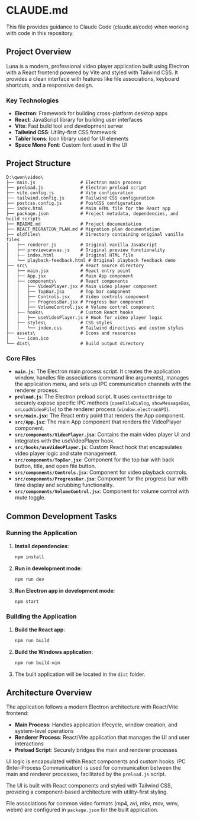 # CLAUDE.md

This file provides guidance to Claude Code (claude.ai/code) when working with code in this repository.

## Project Overview

Luna is a modern, professional video player application built using Electron with a React frontend powered by Vite and styled with Tailwind CSS. It provides a clean interface with features like file associations, keyboard shortcuts, and a responsive design.

### Key Technologies

- **Electron**: Framework for building cross-platform desktop apps
- **React**: JavaScript library for building user interfaces
- **Vite**: Fast build tool and development server
- **Tailwind CSS**: Utility-first CSS framework
- **Tabler Icons**: Icon library used for UI elements
- **Space Mono Font**: Custom font used in the UI

## Project Structure

```
D:\qwen\video\
├── main.js                 # Electron main process
├── preload.js              # Electron preload script
├── vite.config.js          # Vite configuration
├── tailwind.config.js      # Tailwind CSS configuration
├── postcss.config.js       # PostCSS configuration
├── index.html              # Main HTML file for the React app
├── package.json            # Project metadata, dependencies, and build scripts
├── README.md               # Project documentation
├── REACT_MIGRATION_PLAN.md # Migration plan documentation
├── oldfiles\               # Directory containing original vanilla files
│   ├── renderer.js         # Original vanilla JavaScript
│   ├── previewcanvas.js    # Original preview functionality
│   ├── index.html          # Original HTML file
│   └── playback-feedback.html # Original playback feedback demo
├── src\                    # React source directory
│   ├── main.jsx            # React entry point
│   ├── App.jsx             # Main App component
│   ├── components\         # React components
│   │   ├── VideoPlayer.jsx # Main video player component
│   │   ├── TopBar.jsx      # Top bar component
│   │   ├── Controls.jsx    # Video controls component
│   │   ├── ProgressBar.jsx # Progress bar component
│   │   ├── VolumeControl.jsx # Volume control component
│   ├── hooks\              # Custom React hooks
│   │   ├── useVideoPlayer.js # Hook for video player logic
│   ├── styles\             # CSS styles
│   │   └── index.css       # Tailwind directives and custom styles
├── assets\                 # Icons and resources
│   └── icon.ico
└── dist\                   # Build output directory
```

### Core Files

- **`main.js`**: The Electron main process script. It creates the application window, handles file associations (command line arguments), manages the application menu, and sets up IPC communication channels with the renderer process.
- **`preload.js`**: The Electron preload script. It uses `contextBridge` to securely expose specific IPC methods (`openFileDialog`, `showMessageBox`, `onLoadVideoFile`) to the renderer process (`window.electronAPI`).
- **`src/main.jsx`**: The React entry point that renders the App component.
- **`src/App.jsx`**: The main App component that renders the VideoPlayer component.
- **`src/components/VideoPlayer.jsx`**: Contains the main video player UI and integrates with the useVideoPlayer hook.
- **`src/hooks/useVideoPlayer.js`**: Custom React hook that encapsulates video player logic and state management.
- **`src/components/TopBar.jsx`**: Component for the top bar with back button, title, and open file button.
- **`src/components/Controls.jsx`**: Component for video playback controls.
- **`src/components/ProgressBar.jsx`**: Component for the progress bar with time display and scrubbing functionality.
- **`src/components/VolumeControl.jsx`**: Component for volume control with mute toggle.

## Common Development Tasks

### Running the Application

1. **Install dependencies**:
   ```bash
   npm install
   ```

2. **Run in development mode**:
   ```bash
   npm run dev
   ```

3. **Run Electron app in development mode**:
   ```bash
   npm start
   ```

### Building the Application

1. **Build the React app**:
   ```bash
   npm run build
   ```

2. **Build the Windows application**:
   ```bash
   npm run build-win
   ```

3. The built application will be located in the `dist` folder.

## Architecture Overview

The application follows a modern Electron architecture with React/Vite frontend:

- **Main Process**: Handles application lifecycle, window creation, and system-level operations
- **Renderer Process**: React/Vite application that manages the UI and user interactions
- **Preload Script**: Securely bridges the main and renderer processes

UI logic is encapsulated within React components and custom hooks. IPC (Inter-Process Communication) is used for communication between the main and renderer processes, facilitated by the `preload.js` script.

The UI is built with React components and styled with Tailwind CSS, providing a component-based architecture with utility-first styling.

File associations for common video formats (mp4, avi, mkv, mov, wmv, webm) are configured in `package.json` for the built application.